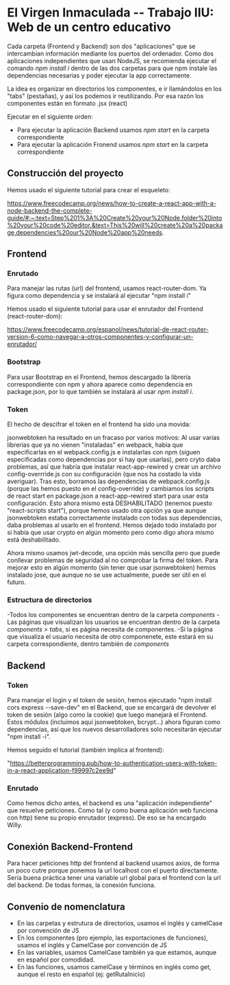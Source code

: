 # EI Virgen Inmaculada -- Trabajo IIU: Web de un centro educativo

Cada carpeta (Frontend y Backend) son dos "aplicaciones" que se intercambian información mediante los puertos del ordenador. Como dos aplicaciones independientes que usan NodeJS, se recomienda ejecutar el comando _npm install i_ dentro de las dos carpetas para que npm instale las dependencias necesarias y poder ejecutar la app correctamente.

La idea es organizar en directorios los componentes, e ir llamándolos en los "tabs" (pestañas), y así los podemos ir reutilizando. Por esa razón los componentes están en formato .jsx (react)

Ejecutar en el siguiente orden:

- Para ejecutar la aplicación Backend usamos _npm start_ en la carpeta correspondiente
- Para ejecutar la aplicación Fronend usamos _npm start_ en la carpeta correspondiente

## Construcción del proyecto

Hemos usado el siguiente tutorial para crear el esqueleto:

<https://www.freecodecamp.org/news/how-to-create-a-react-app-with-a-node-backend-the-complete-guide/#:~:text=Step%201%3A%20Create%20your%20Node,folder%20into%20your%20code%20editor.&text=This%20will%20create%20a%20package,dependencies%20our%20Node%20app%20needs>.

## Frontend

### Enrutado

Para manejar las rutas (url) del frontend, usamos react-router-dom. Ya figura como dependencia y se instalará al ejecutar "npm install i"

Hemos usado el siguiente tutorial para usar el enrutador del Frontend (react-router-dom):

<https://www.freecodecamp.org/espanol/news/tutorial-de-react-router-version-6-como-navegar-a-otros-componentes-y-configurar-un-enrutador/>

### Bootstrap

Para usar Bootstrap en el Frontend, hemos descargado la librería correspondiente con npm y ahora aparece como dependencia en package.json, por lo que también se instalará al usar _npm install i_.

### Token

El hecho de descifrar el token en el frontend ha sido una movida:

jsonwebtoken ha resultado en un fracaso por varios motivos: Al usar varias librerías que ya no vienen "instaladas" en webpack, había que especificarlas en el webpack.config.js e instalarlas con npm (siguen especificadas como dependencias por si hay que usarlas), pero cryto daba problemas, así que habría que instalar react-app-rewired y crear un archivo config-overrride.js con su configuración (que nos ha costado la vida averiguar). Tras esto, borramos las dependencias de webpack.config.js (porque las hemos puesto en el config-override) y cambiamos los scripts de react start en package.json a react-app-rewired start para usar esta configuración. Esto ahora mismo está DESHABILITADO (tenemos puesto "react-scripts start"), porque hemos usado otra opción ya que aunque jsonwebtoken estaba correctamente instalado con todas sus dependencias, daba problemas al usarlo en el frontend. Hemos dejado todo instalado por si había que usar crypto en algún momento pero como digo ahora mismo está deshabilitado.

Ahora mismo usamos jwt-decode, una opción más sencilla pero que puede conllevar problemas de seguridad al no comprobar la firma del token. Para mejorar esto en algún momento (sin tener que usar jsonwebtoken) hemos instalado jose, que aunque no se use actualmente, puede ser útil en el futuro.

### Estructura de directorios

-Todos los componentes se encuentran dentro de la carpeta _components_
-Las páginas que visualizan los usuarios se encuentran dentro de la carpeta _components > tabs_, si es página necesita de componentes.
-Si la página que visualiza el usuario necesita de otro componenete, este estará en su carpeta correspondiente, dentro también de _components_

## Backend

### Token

Para manejar el login y el token de sesión, hemos ejecutado "npm install cors express --save-dev" en el Backend, que se encargará de devolver el token de sesión (algo como la cookie) que luego manejará el Frontend. Estos módulos (incluimos aquí jsonwebtoken, bcrypt...) ahora figuran como dependencias, así que los nuevos desarrolladores solo necesitarán ejecutar "npm install -i". 

Hemos seguido el tutorial (también implica al frontend):

"<https://betterprogramming.pub/how-to-authentication-users-with-token-in-a-react-application-f99997c2ee9d>"

### Enrutado

Como hemos dicho antes, el backend es una "aplicación independiente" que resuelve peticiones. Como tal (y como buena aplicación web funciona con http) tiene su propio enrutador (express). De eso se ha encargado Willy.

## Conexión Backend-Frontend

Para hacer peticiones http del frontend al backend usamos axios, de forma un poco cutre porque ponemos la url localhost con el puerto directamente. Sería buena práctica tener una variable url global para el frontend con la url del backend. De todas formas, la conexión funciona.

## Convenio de nomenclatura

- En las carpetas y estrutura de directorios, usamos el inglés y camelCase por convención de JS
- En los componentes (pro ejemplo, las exportaciones de funciones), usamos el inglés y CamelCase por convención de JS
- En las variables, usamos CamelCase también ya que estamos, aunque en español por comodidad.
- En las funciones, usamos camelCase y términos en inglés como get, aunque el resto en español (ej: getRutaInicio)

